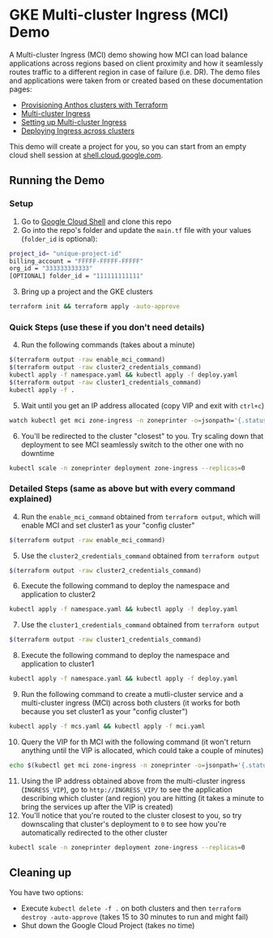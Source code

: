 # GKE Multi-cluster Ingress (MCI) Demo
A Multi-cluster Ingress (MCI) demo showing how MCI can load balance applications across regions based on client proximity and how it seamlessly routes traffic to a different region in case of failure (i.e. DR). The demo files and applications were taken from or created based on these documentation pages:
- [Provisioning Anthos clusters with Terraform](https://cloud.google.com/solutions/provisioning-anthos-clusters-with-terraform)
- [Multi-cluster Ingress](https://cloud.google.com/kubernetes-engine/docs/concepts/multi-cluster-ingress)
- [Setting up Multi-cluster Ingress](https://cloud.google.com/kubernetes-engine/docs/how-to/multi-cluster-ingress-setup)
- [Deploying Ingress across clusters](https://cloud.google.com/kubernetes-engine/docs/how-to/multi-cluster-ingress)

This demo will create a project for you, so you can start from an empty cloud shell session at [shell.cloud.google.com](shell.cloud.google.com).
## Running the Demo

### Setup
1. Go to [Google Cloud Shell](https://shell.cloud.google.com) and clone this repo
2. Go into the repo's folder and update the `main.tf` file with your values (`folder_id` is optional):
```sh
project_id= "unique-project-id"
billing_account = "FFFFF-FFFFF-FFFFF"
org_id = "333333333333"
[OPTIONAL] folder_id = "111111111111"
```
3. Bring up a project and the GKE clusters
```sh
terraform init && terraform apply -auto-approve
```

### Quick Steps (use these if you don't need details)
4. Run the following commands (takes about a minute)
```sh
$(terraform output -raw enable_mci_command)
$(terraform output -raw cluster2_credentials_command)
kubectl apply -f namespace.yaml && kubectl apply -f deploy.yaml
$(terraform output -raw cluster1_credentials_command)
kubectl apply -f .
```
5. Wait until you get an IP address allocated (copy VIP and exit with `ctrl+c`)
```sh
watch kubectl get mci zone-ingress -n zoneprinter -o=jsonpath='{.status.VIP}'
```
6. You'll be redirected to the cluster "closest" to you. Try scaling down that deployment to see MCI seamlessly switch to the other one with no downtime
```sh
kubectl scale -n zoneprinter deployment zone-ingress --replicas=0
```

### Detailed Steps (same as above but with every command explained)

4. Run the `enable_mci_command` obtained from `terraform output`, which will enable MCI and set cluster1 as your "config cluster"
```sh
$(terraform output -raw enable_mci_command)
```
5. Use the `cluster2_credentials_command` obtained from `terraform output`
```sh
$(terraform output -raw cluster2_credentials_command)
```
6. Execute the following command to deploy the namespace and application to cluster2
```sh
kubectl apply -f namespace.yaml && kubectl apply -f deploy.yaml
```
7. Use the `cluster1_credentials_command` obtained from `terraform output`
```sh
$(terraform output -raw cluster1_credentials_command)
```
8. Execute the following command to deploy the namespace and application to cluster1
```sh
kubectl apply -f namespace.yaml && kubectl apply -f deploy.yaml
```
9. Run the following command to create a mutli-cluster service and a multi-cluster ingress (MCI) across both clusters (it works for both because you set cluster1 as your "config cluster")
```sh
kubectl apply -f mcs.yaml && kubectl apply -f mci.yaml
```
10. Query the VIP for th MCI with the following command (it won't return anything until the VIP is allocated, which could take a couple of minutes)
```sh
echo $(kubectl get mci zone-ingress -n zoneprinter -o=jsonpath='{.status.VIP}')
```
11. Using the IP address obtained above from the multi-cluster ingress (`INGRESS_VIP`), go to `http://INGRESS_VIP/` to see the application describing which cluster (and region) you are hitting (it takes a minute to bring the services up after the VIP is created)
12. You'll notice that you're routed to the cluster closest to you, so try downscaling that cluster's deployment to `0` to see how you're automatically redirected to the other cluster
```sh
kubectl scale -n zoneprinter deployment zone-ingress --replicas=0
```

## Cleaning up
You have two options:
- Execute `kubectl delete -f .` on both clusters and then `terraform destroy -auto-approve` (takes 15 to 30 minutes to run and might fail)
- Shut down the Google Cloud Project (takes no time)